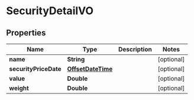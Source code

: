 
# SecurityDetailVO

## Properties
Name | Type | Description | Notes
------------ | ------------- | ------------- | -------------
**name** | **String** |  |  [optional]
**securityPriceDate** | [**OffsetDateTime**](OffsetDateTime.md) |  |  [optional]
**value** | **Double** |  |  [optional]
**weight** | **Double** |  |  [optional]



